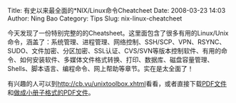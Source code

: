 Title: 有史以来最全面的*NIX/Linux命令Cheatcheet
Date: 2008-03-23 14:03
Author: Ning Bao
Category: Tips
Slug: nix-linux-cheatcheet

今天发现了一份特别完整的的Cheatsheet。这里面包含了很多有用的Linux/Unix命令，涵盖了：系统管理、进程管理、网络控制、SSH/SCP、VPN、RSYNC、SUDO、文件加密、分区加密、SSL认证、CVS/SVN等版本控制软件、有用的命令、如何安装软件、多媒体文件格式转换、打印、数据库、磁盘容量管理、Shells、脚本语言、编程命令、网上帮助等章节。实在是太全面了！

有兴趣的人可以到<http://cb.vu/unixtoolbox.xhtml>看看，或者直接下载[PDF文件](http://cb.vu/unixtoolbox.pdf)和[做成小册子格式的PDF文件](http://cb.vu/unixtoolbox.book.pdf)。
